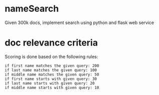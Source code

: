 # nameSearch
Given 300k docs, implement search using python and flask web service

# doc relevance criteria
Scoring is done based on the following rules:

	if first name matches the given query: 200
	if last name matches the given query: 100	
	if middle name matches the given query: 50
	if first name starts with given query: 30
	if last name starts with given query: 20
	if middle name starts with given query: 10

